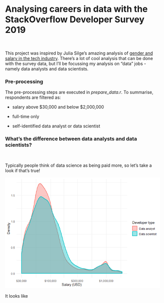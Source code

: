 **Analysing careers in data with the StackOverflow Developer Survey
2019**
================

<br>

This project was inspired by Julia Silge’s amazing analysis of [gender
and salary in the tech
industry](https://juliasilge.com/blog/salary-gender/). There’s a lot of
cool analysis that can be done with the survey data, but I’ll be
focussing my analysis on “data” jobs - namely data analysts and data
scientists.

### Pre-processing

The pre-processing steps are executed in *prepare\_data.r*. To
summarise, respondents are filtered as:

  - salary above $30,000 and below $2,000,000

  - full-time only

  - self-identified data analyst or data scientist

### What’s the difference between data analysts and data scientists?

<br>

Typically people think of data science as being paid more, so let’s take
a look if that’s true\!

![](README_files/figure-gfm/unnamed-chunk-2-1.png)<!-- -->

It looks like
